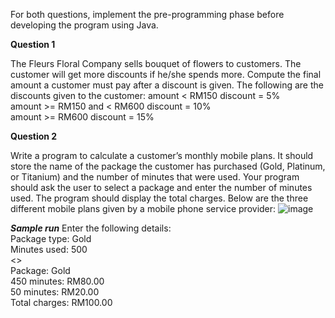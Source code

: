 For both questions, implement the pre-programming phase before developing the program using Java.

**Question 1**

The Fleurs Floral Company sells bouquet of flowers to customers. The customer will get more discounts if he/she spends more. Compute the final amount a customer must pay after a discount is given. The following are the discounts given to the customer:
amount < RM150 discount = 5%<br/>
amount >= RM150 and < RM600 discount = 10%<br/>
amount >= RM600 discount = 15%<br/>

**Question 2**

Write a program to calculate a customer’s monthly mobile plans. It should store the name of the package the customer has purchased (Gold, Platinum, or Titanium) and the number of minutes that were used. Your program should ask the user to select a package and enter the number of minutes used. The program should display the total charges.
Below are the three different mobile plans given by a mobile phone service provider:
![image](https://github.com/irfanghapar/Java-Programming/assets/87377657/5e06d5aa-526b-40f7-a1ca-a1136847d2b9)<br/>

_**Sample run**_
Enter the following details:<br/>
Package type: Gold<br/>
Minutes used: 500<br/>
<<Bill description>><br/>
Package: Gold<br/>
450 minutes: RM80.00<br/>
50 minutes: RM20.00<br/>
Total charges: RM100.00<br/>
